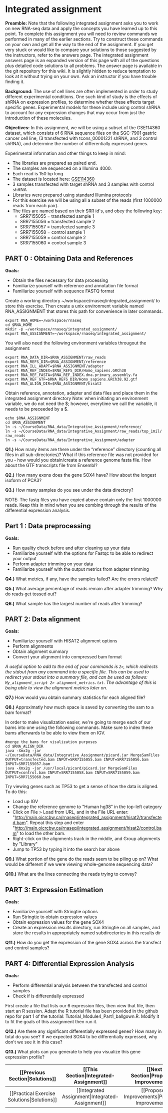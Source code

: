 
# Integrated assignment

**Preamble:** Note that the following integrated assignment asks you to work on new RNA-seq data and apply the concepts you have learned up to this point. To complete this assignment you will need to review commands we performed in many of the earlier sections. Try to construct these commands on your own and get all the way to the end of the assignment. If you get very stuck or would like to compare your solutions to those suggested by the instructors, refer to the answers page. The integrated assignment answers page is an expanded version of this page with all of the questions plus detailed code solutions to all problems. The answer page is available in the git repository for this wiki. It is slightly hidden to reduce temptation to look at it without trying on your own. Ask an instructor if you have trouble finding it.

**Background:** The use of cell lines are often implemented in order to study different experimental conditions. One such kind of study is the effects of shRNA on expression profiles, to determine whether these effects target specific genes. Experimental models for these include using control shRNA to account for any expression changes that may occur from just the introduction of these molecules. 

**Objectives:** In this assignment, we will be using a subset of the GSE114360 dataset, which consists of 6 RNA sequence files on the SGC-7901 gastric cancer cell line, (3 transfected with tcons_00001221 shRNA, and 3 control shRNA), and determine the number of differentially expressed genes.

Experimental information and other things to keep in mind:

- The libraries are prepared as paired end. 
- The samples are sequenced on a Illumina 4000. 
- Each read is 150 bp long 
- The dataset is located here: [GSE114360](https://www.ncbi.nlm.nih.gov/bioproject/PRJNA471072)
- 3 samples transfected with target shRNA and 3 samples with control shRNA
- Libraries were prepared using standard Illumina protocols
- For this exercise we will be using all a subset of the reads (first 1000000 reads from each pair). 
- The files are named based on their SRR id's, and obey the following key:
  - SRR7155055 = transfected sample 1
  - SRR7155056 = transfected sample 2
  - SRR7155057 = transfected sample 3
  - SRR7155058 = control sample 1
  - SRR7155059 = control sample 2
  - SRR7155060 = control sample 3

## PART 0 : Obtaining Data and References

**Goals:**

- Obtain the files necessary for data processing 
- Familiarize yourself with reference and annotation file format 
- Familiarize yourself with sequence FASTQ format 

Create a working directory ~/workspace/rnaseq/integrated_assignment/ to store this exercise. Then create a unix environment variable named RNA_ASSIGNMENT that stores this path for convenience in later commands.

```
export RNA_HOME=~/workspace/rnaseq
cd $RNA_HOME
mkdir -p ~/workspace/rnaseq/integrated_assignment/
export RNA_ASSIGNMENT=~/workspace/rnaseq/integrated_assignment/
```
You will also need the following environment variables througout the assignment:

```
export RNA_DATA_DIR=$RNA_ASSIGNMENT/raw_reads
export RNA_REFS_DIR=$RNA_ASSIGNMENT/reference
export RNA_ILL_ADAPT=$RNA_ASSIGNMENT/adapter
export RNA_REF_INDEX=$RNA_REFS_DIR/Homo_sapiens.GRCh38
export RNA_REF_FASTA=$RNA_REF_INDEX.dna.primary_assembly.fa
export RNA_REF_GTF=$RNA_REFS_DIR/Homo_sapiens.GRCh38.92.gtf
export RNA_ALIGN_DIR=$RNA_ASSIGNMENT/hisat2
```

Obtain reference, annotation, adapter and data files and place them in the integrated assignment directory
Note: when initiating an environment variable, we do not need the $; however, everytime we call the variable, it needs to be preceeded by a $.

```
echo $RNA_ASSIGNMENT
cd $RNA_ASSIGNMENT
ln -s ~/CourseData/RNA_data/Integrative_Assignment/reference/
ln -s ~/CourseData/RNA_data/Integrative_Assignment/raw_reads/top_1mil/ raw_reads
ln -s ~/CourseData/RNA_data/Integrative_Assignment/adapter
```

**Q1.)** How many items are there under the “reference” directory (counting all files in all sub-directories)? What if this reference file was not provided for you - how would you obtain/create a reference genome fasta file. How about the GTF transcripts file from Ensembl?

**Q2.)** How many exons does the gene SOX4 have? How about the longest isoform of PCA3?

**Q3.)** How many samples do you see under the data directory?

NOTE: The fastq files you have copied above contain only the first 1000000 reads. Keep this in mind when you are combing through the results of the differential expression analysis.

## Part 1 : Data preprocessing

**Goals:**

- Run quality check before and after cleaning up your data
- Familiarize yourself with the options for Fastqc to be able to redirect your output
- Perform adapter trimming on your data
- Familiarize yourself with the output metrics from adapter trimming

**Q4.)** What metrics, if any, have the samples failed? Are the errors related?

**Q5.)** What average percentage of reads remain after adapter trimming? Why do reads get tossed out?

**Q6.)** What sample has the largest number of reads after trimming?

## PART 2: Data alignment

**Goals:**
- Familiarize yourself with HISAT2 alignment options 
- Perform alignments 
- Obtain alignment summary
- Convert your alignment into compressed bam format

*A useful option to add to the end of your commands is `2>`, which redirects the stdout from any command into a specific file. This can be used to redirect your stdout into a summary file, and can be used as follows: `My_alignment_script 2> alignment_metrics.txt`. The advantage of this is being able to view the alignment metrics later on.*

**Q7.)** How would you obtain summary statistics for each aligned file?

**Q8.)** Approximatly how much space is saved by converting the sam to a bam format?

In order to make visualization easier, we're going to merge each of our bams into one using the following commands. Make sure to index these bams afterwards to be able to view them on IGV.
```
#merge the bams for visulization purposes
cd $RNA_ALIGN_DIR
java -Xmx2g -jar ~/CourseData/RNA_data/Integrative_Assignment/picard.jar MergeSamFiles OUTPUT=transfected.bam INPUT=SRR7155055.bam INPUT=SRR7155056.bam INPUT=SRR7155057.bam
java -Xmx2g -jar /usr/local/picard/picard.jar MergeSamFiles OUTPUT=control.bam INPUT=SRR7155058.bam INPUT=SRR7155059.bam INPUT=SRR7155060.bam
```

Try viewing genes such as TP53 to get a sense of how the data is aligned. To do this:
- Load up IGV
- Change the reference genome to "Human hg38" in the top-left category
- Click on File > Load from URL, and in the File URL enter: "http://main.oicrcbw.ca/rnaseq/integrated_assignment/hisat2/transfected.bam". Repeat this step and enter "http://main.oicrcbw.ca/rnaseq/integrated_assignment/hisat2/control.bam" to load the other bam.
- Right-click on the alignments track in the middle, and Group alignments by "Library"
- Jump to TP53 by typing it into the search bar above

**Q9.)** What portion of the gene do the reads seem to be piling up on? What would be different if we were viewing whole-genome sequencing data?

**Q10.)** What are the lines connecting the reads trying to convey?


## PART 3: Expression Estimation

**Goals:**

- Familiarize yourself with Stringtie options 
- Run Stringtie to obtain expression values 
- Obtain expression values for the gene SOX4 
- Create an expression results directory, run Stringtie on all samples, and store the results in appropriately named subdirectories in this results dir

**Q11.)** How do you get the expression of the gene SOX4 across the transfect and control samples?

## PART 4: Differential Expression Analysis

**Goals:**

- Perform differential analysis between the transfected and control samples 
- Check if is differentially expressed 

First create a file that lists our 6 expression files, then view that file, then start an R session. Adapt the R tutorial file has been provided in the github repo for part 1 of the tutorial: Tutorial_Module4_Part1_ballgown.R. Modify it to fit the goals of this assignment then run it. 

**Q12.)** Are there any significant differentially expressed genes? How many in total do you see? If we expected SOX4 to be differentially expressed, why don't we see it in this case? 

**Q13.)** What plots can you generate to help you visualize this gene expression profile?

| [[Previous Section\|Solutions]]  | [[This Section\|Integrated-Assignment]]         | [[Next Section\|Proposed-Improvements]]          |
|:-------------------------------:|:----------------------------------:|:---------------------:|
| [[Practical Exercise Solutions\|Solutions]]         | [[Integrated Assignment\|Integrated-Assignment]] |  [[Proposed Improvements\|Proposed-Improvements]] |

